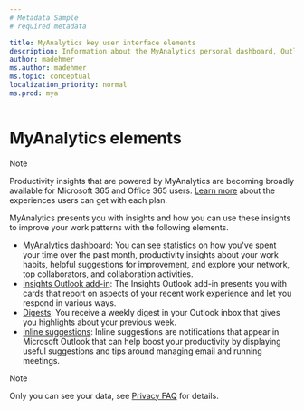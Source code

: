 ```yaml
---
# Metadata Sample
# required metadata

title: MyAnalytics key user interface elements
description: Information about the MyAnalytics personal dashboard, Outlook add-in, digests, and inline suggestions in Outlook
author: madehmer
ms.author: madehmer
ms.topic: conceptual
localization_priority: normal 
ms.prod: mya
---
```


# MyAnalytics elements

> [!Note]
> Productivity insights that are powered by MyAnalytics are becoming broadly available for Microsoft 365 and Office 365 users.
[Learn more](../overview/plans-environments.md) about the experiences users can get with each plan.

MyAnalytics presents you with insights and how you can use these insights to improve your work patterns with the following elements.

* [MyAnalytics dashboard](dashboard-2.md): You can see statistics on how you've spent your time over the past month, productivity insights about your work habits, helpful suggestions for improvement, and explore your network, top collaborators, and collaboration activities.
* [Insights Outlook add-in](add-in.md): The Insights Outlook add-in presents you with cards that report on aspects of your recent work experience and let you respond in various ways.
* [Digests](email-digest-2.md): You receive a weekly digest in your Outlook inbox that gives you highlights about your previous week.
* [Inline suggestions](mya-notifications.md): Inline suggestions are notifications that appear in Microsoft Outlook that can help boost your productivity by displaying useful suggestions and tips around managing email and running meetings.

> [!Note]
> Only you can see your data, see [Privacy FAQ](../overview/mya-faq.md#privacy) for details.
